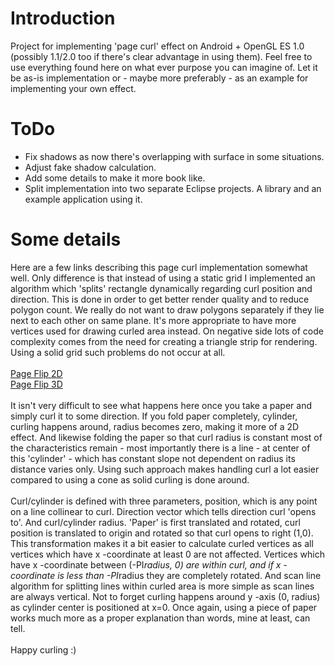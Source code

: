 Introduction
============
Project for implementing 'page curl' effect on Android + OpenGL ES 1.0 (possibly 1.1/2.0 too if there's clear advantage in using them).
Feel free to use everything found here on what ever purpose you can imagine of. Let it be as-is implementation
or - maybe more preferably - as an example for implementing your own effect.

ToDo
====
* Fix shadows as now there's overlapping with surface in some situations.
* Adjust fake shadow calculation.
* Add some details to make it more book like.
* Split implementation into two separate Eclipse projects. A library and an example application using it.

Some details
============
Here are a few links describing this page curl implementation somewhat well.
Only difference is that instead of using a static grid I implemented an algorithm
which 'splits' rectangle dynamically regarding curl position and direction.
This is done in order to get better render quality and to reduce polygon count.
We really do not want to draw polygons separately if they lie next to each other on same plane.
It's more appropriate to have more vertices used for drawing curled area instead.
On negative side lots of code complexity comes from the need for creating a triangle strip for rendering.
Using a solid grid such problems do not occur at all.<br/>
<br/>
[Page Flip 2D](http://nomtek.com/tips-for-developers/page-flip-2d/)<br/>
[Page Flip 3D](http://nomtek.com/tips-for-developers/page-flip-3d/)<br/>
<br/>
It isn't very difficult to see what happens here once you take a paper and simply
curl it to some direction. If you fold paper completely, cylinder, curling happens around,
radius becomes zero, making it more of a 2D effect. And likewise folding the paper so
that curl radius is constant most of the characteristics remain - most importantly there
is a line - at center of this 'cylinder' - which has constant slope not dependent on radius
its distance varies only. Using such approach makes handling curl a lot easier compared to
using a cone as solid curling is done around.<br/>
<br/>
Curl/cylinder is defined with three parameters, position, which is any point on a line collinear to
curl. Direction vector which tells direction curl 'opens to'. And curl/cylinder
radius. 'Paper' is first translated and rotated, curl position is translated
to origin and rotated so that curl opens to right (1,0). This transformation makes
it a bit easier to calculate curled vertices as all vertices which have x -coordinate
at least 0 are not affected. Vertices which have x -coordinate between (-PI*radius, 0)
are within curl, and if x -coordinate is less than -PI*radius they are completely rotated.
And scan line algorithm for splitting lines within curled area is more simple as
scan lines are always vertical. Not to forget curling happens around y -axis (0, radius) as
cylinder center is positioned at x=0. Once again, using a piece of paper works much more as a proper
explanation than words, mine at least, can tell.<br/>
<br/>
Happy curling :)
